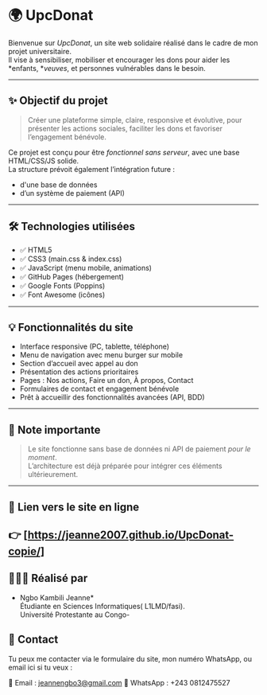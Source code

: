 # 🌍 UpcDonat

Bienvenue sur *UpcDonat*, un site web solidaire réalisé dans le cadre de mon projet universitaire.  
Il vise à sensibiliser, mobiliser et encourager les dons pour aider les *enfants, **veuves*, et personnes vulnérables dans le besoin.

---

## ✨ Objectif du projet

> Créer une plateforme simple, claire, responsive et évolutive, pour présenter les actions sociales, faciliter les dons et favoriser l’engagement bénévole.

Ce projet est conçu pour être *fonctionnel sans serveur*, avec une base HTML/CSS/JS solide.  
La structure prévoit également l’intégration future :
- d'une base de données
- d’un système de paiement (API)

---

## 🛠 Technologies utilisées

- ✅ HTML5
- ✅ CSS3 (main.css & index.css)
- ✅ JavaScript (menu mobile, animations)
- ✅ GitHub Pages (hébergement)
- ✅ Google Fonts (Poppins)
- ✅ Font Awesome (icônes)

---

## 💡 Fonctionnalités du site

- Interface responsive (PC, tablette, téléphone)
- Menu de navigation avec menu burger sur mobile
- Section d’accueil avec appel au don
- Présentation des actions prioritaires
- Pages : Nos actions, Faire un don, À propos, Contact
- Formulaires de contact et engagement bénévole
- Prêt à accueillir des fonctionnalités avancées (API, BDD)
---
## 📌 Note importante

> Le site fonctionne sans base de données ni API de paiement *pour le moment*.  
> L’architecture est déjà préparée pour intégrer ces éléments ultérieurement.
---
## 🔗 Lien vers le site en ligne

👉 [https://jeanne2007.github.io/UpcDonat-copie/]
---
## 👩🏽‍💻 Réalisé par

* Ngbo Kambili Jeanne*  
Étudiante en Sciences Informatiques( L1LMD/fasi).  
Université Protestante au Congo-

## 📩 Contact

Tu peux me contacter via le formulaire du site, mon numéro WhatsApp, ou email ici si tu veux :

📧 Email : jeannengbo3@gmail.com
📱 WhatsApp : +243 0812475527

